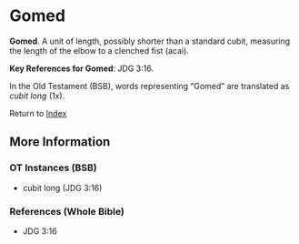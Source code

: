 # Gomed
**Gomed**. 
A unit of length, possibly shorter than a standard cubit, measuring the length of the elbow to a clenched fist (acai). 


**Key References for Gomed**: 
JDG 3:16. 


In the Old Testament (BSB), words representing “Gomed” are translated as 
*cubit long* (1x). 




Return to [Index](00-Index.md)

## More Information

### OT Instances (BSB)

* cubit long (JDG 3:16)



### References (Whole Bible)

* JDG 3:16



